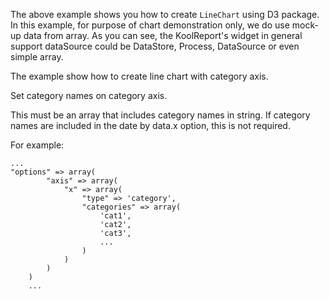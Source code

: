The above example shows you how to create `LineChart` using D3 package. In this example, for purpose of chart demonstration only, we do use mock-up data from array. As you can see, the KoolReport's widget in general support dataSource could be DataStore, Process, DataSource or even simple array.

The example show how to create line chart with category axis.

Set category names on category axis.

This must be an array that includes category names in string. If category names are included in the date by data.x option, this is not required.

For example:

    ...
    "options" => array(
            "axis" => array(
                "x" => array(
                    "type" => 'category',
                    "categories" => array(
                        'cat1',
                        'cat2',
                        'cat3',
                        ...
                    )
                )
            )
        )
        ...
